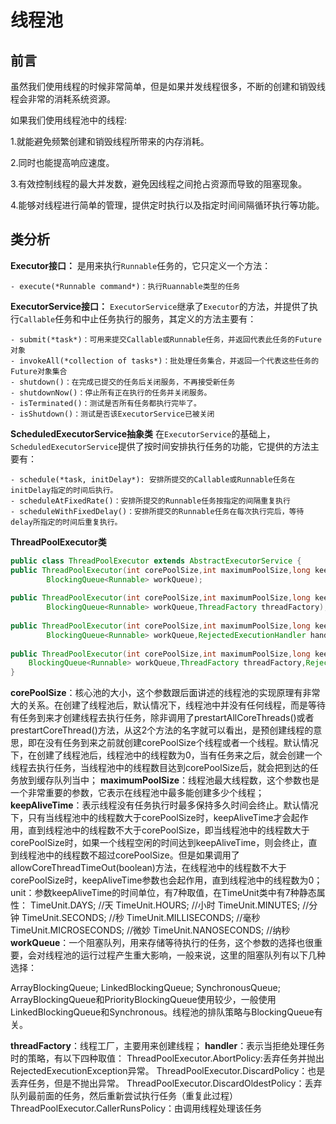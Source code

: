 # 线程池

## 前言

虽然我们使用线程的时候非常简单，但是如果并发线程很多，不断的创建和销毁线程会非常的消耗系统资源。

如果我们使用线程池中的线程:

1.就能避免频繁创建和销毁线程所带来的内存消耗。

2.同时也能提高响应速度。

3.有效控制线程的最大并发数，避免因线程之间抢占资源而导致的阻塞现象。

4.能够对线程进行简单的管理，提供定时执行以及指定时间间隔循环执行等功能。

## 类分析

**Executor接口：**
是用来执行`Runnable`任务的，它只定义一个方法：

    - execute(*Runnable command*)：执行Ruannable类型的任务

 **ExecutorService接口：**
 `ExecutorService`继承了`Executor`的方法，并提供了执行`Callable`任务和中止任务执行的服务，其定义的方法主要有：


    - submit(*task*)：可用来提交Callable或Runnable任务，并返回代表此任务的Future对象
    - invokeAll(*collection of tasks*)：批处理任务集合，并返回一个代表这些任务的Future对象集合
    - shutdown()：在完成已提交的任务后关闭服务，不再接受新任务
    - shutdownNow()：停止所有正在执行的任务并关闭服务。
    - isTerminated()：测试是否所有任务都执行完毕了。
    - isShutdown()：测试是否该ExecutorService已被关闭

**ScheduledExecutorService抽象类**
在`ExecutorService`的基础上，`ScheduledExecutorService`提供了按时间安排执行任务的功能，它提供的方法主要有：


    - schedule(*task, initDelay*): 安排所提交的Callable或Runnable任务在initDelay指定的时间后执行。
    - scheduleAtFixedRate()：安排所提交的Runnable任务按指定的间隔重复执行
    - scheduleWithFixedDelay()：安排所提交的Runnable任务在每次执行完后，等待delay所指定的时间后重复执行。

**ThreadPoolExecutor类**

```java
public class ThreadPoolExecutor extends AbstractExecutorService {
public ThreadPoolExecutor(int corePoolSize,int maximumPoolSize,long keepAliveTime,TimeUnit unit,
        BlockingQueue<Runnable> workQueue);
 
public ThreadPoolExecutor(int corePoolSize,int maximumPoolSize,long keepAliveTime,TimeUnit unit,
        BlockingQueue<Runnable> workQueue,ThreadFactory threadFactory);
 
public ThreadPoolExecutor(int corePoolSize,int maximumPoolSize,long keepAliveTime,TimeUnit unit,
        BlockingQueue<Runnable> workQueue,RejectedExecutionHandler handler);
 
public ThreadPoolExecutor(int corePoolSize,int maximumPoolSize,long keepAliveTime,TimeUnit unit,
    BlockingQueue<Runnable> workQueue,ThreadFactory threadFactory,RejectedExecutionHandler handler);
}
```
**corePoolSize**：核心池的大小，这个参数跟后面讲述的线程池的实现原理有非常大的关系。在创建了线程池后，默认情况下，线程池中并没有任何线程，而是等待有任务到来才创建线程去执行任务，除非调用了prestartAllCoreThreads()或者prestartCoreThread()方法，从这2个方法的名字就可以看出，是预创建线程的意思，即在没有任务到来之前就创建corePoolSize个线程或者一个线程。默认情况下，在创建了线程池后，线程池中的线程数为0，当有任务来之后，就会创建一个线程去执行任务，当线程池中的线程数目达到corePoolSize后，就会把到达的任务放到缓存队列当中；
**maximumPoolSize**：线程池最大线程数，这个参数也是一个非常重要的参数，它表示在线程池中最多能创建多少个线程；
**keepAliveTime**：表示线程没有任务执行时最多保持多久时间会终止。默认情况下，只有当线程池中的线程数大于corePoolSize时，keepAliveTime才会起作用，直到线程池中的线程数不大于corePoolSize，即当线程池中的线程数大于corePoolSize时，如果一个线程空闲的时间达到keepAliveTime，则会终止，直到线程池中的线程数不超过corePoolSize。但是如果调用了allowCoreThreadTimeOut(boolean)方法，在线程池中的线程数不大于corePoolSize时，keepAliveTime参数也会起作用，直到线程池中的线程数为0；
unit：参数keepAliveTime的时间单位，有7种取值，在TimeUnit类中有7种静态属性：
TimeUnit.DAYS;               //天
TimeUnit.HOURS;             //小时
TimeUnit.MINUTES;           //分钟
TimeUnit.SECONDS;           //秒
TimeUnit.MILLISECONDS;      //毫秒
TimeUnit.MICROSECONDS;      //微妙
TimeUnit.NANOSECONDS;       //纳秒
**workQueue**：一个阻塞队列，用来存储等待执行的任务，这个参数的选择也很重要，会对线程池的运行过程产生重大影响，一般来说，这里的阻塞队列有以下几种选择：

ArrayBlockingQueue;
LinkedBlockingQueue;
SynchronousQueue;
ArrayBlockingQueue和PriorityBlockingQueue使用较少，一般使用LinkedBlockingQueue和Synchronous。线程池的排队策略与BlockingQueue有关。

**threadFactory**：线程工厂，主要用来创建线程；
**handler**：表示当拒绝处理任务时的策略，有以下四种取值：
ThreadPoolExecutor.AbortPolicy:丢弃任务并抛出RejectedExecutionException异常。
ThreadPoolExecutor.DiscardPolicy：也是丢弃任务，但是不抛出异常。 
ThreadPoolExecutor.DiscardOldestPolicy：丢弃队列最前面的任务，然后重新尝试执行任务（重复此过程）
ThreadPoolExecutor.CallerRunsPolicy：由调用线程处理该任务